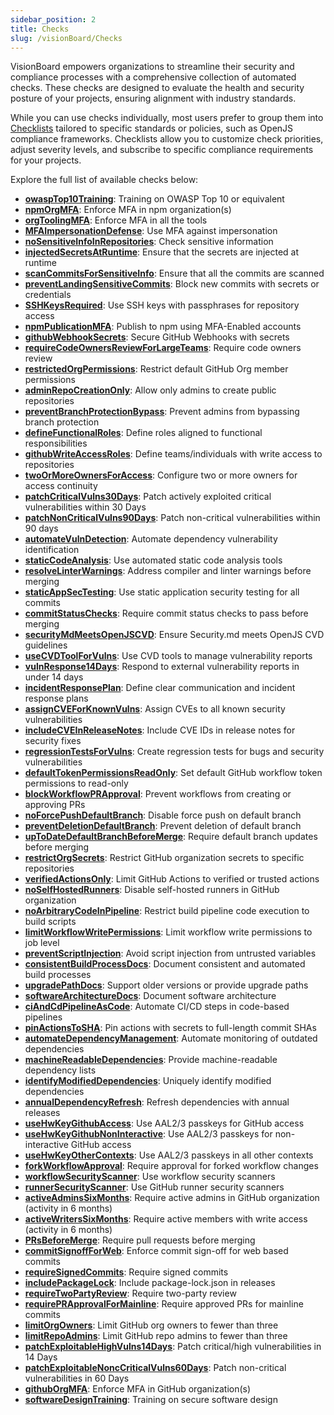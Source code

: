 ```yaml
---
sidebar_position: 2
title: Checks
slug: /visionBoard/Checks
---
```



VisionBoard empowers organizations to streamline their security and compliance processes with a comprehensive collection of automated checks. These checks are designed to evaluate the health and security posture of your projects, ensuring alignment with industry standards.

While you can use checks individually, most users prefer to group them into [Checklists](/docs/visionBoard/checklists) tailored to specific standards or policies, such as OpenJS compliance frameworks. Checklists allow you to customize check priorities, adjust severity levels, and subscribe to specific compliance requirements for your projects.

Explore the full list of available checks below:

<!-- LIST:START -->
- **[owaspTop10Training](/docs/checks/owaspTop10Training)**: Training on OWASP Top 10 or equivalent 
- **[npmOrgMFA](/docs/checks/npmOrgMFA)**: Enforce MFA in npm organization(s) 
- **[orgToolingMFA](/docs/checks/orgToolingMFA)**: Enforce MFA in all the tools 
- **[MFAImpersonationDefense](/docs/checks/MFAImpersonationDefense)**: Use MFA against impersonation 
- **[noSensitiveInfoInRepositories](/docs/checks/noSensitiveInfoInRepositories)**: Check sensitive information 
- **[injectedSecretsAtRuntime](/docs/checks/injectedSecretsAtRuntime)**: Ensure that the secrets are injected at runtime 
- **[scanCommitsForSensitiveInfo](/docs/checks/scanCommitsForSensitiveInfo)**: Ensure that all the commits are scanned 
- **[preventLandingSensitiveCommits](/docs/checks/preventLandingSensitiveCommits)**: Block new commits with secrets or credentials 
- **[SSHKeysRequired](/docs/checks/SSHKeysRequired)**: Use SSH keys with passphrases for repository access 
- **[npmPublicationMFA](/docs/checks/npmPublicationMFA)**: Publish to npm using MFA-Enabled accounts 
- **[githubWebhookSecrets](/docs/checks/githubWebhookSecrets)**: Secure GitHub Webhooks with secrets 
- **[requireCodeOwnersReviewForLargeTeams](/docs/checks/requireCodeOwnersReviewForLargeTeams)**: Require code owners review 
- **[restrictedOrgPermissions](/docs/checks/restrictedOrgPermissions)**: Restrict default GitHub Org member permissions 
- **[adminRepoCreationOnly](/docs/checks/adminRepoCreationOnly)**: Allow only admins to create public repositories 
- **[preventBranchProtectionBypass](/docs/checks/preventBranchProtectionBypass)**: Prevent admins from bypassing branch protection 
- **[defineFunctionalRoles](/docs/checks/defineFunctionalRoles)**: Define roles aligned to functional responsibilities 
- **[githubWriteAccessRoles](/docs/checks/githubWriteAccessRoles)**: Define teams/individuals with write access to repositories 
- **[twoOrMoreOwnersForAccess](/docs/checks/twoOrMoreOwnersForAccess)**: Configure two or more owners for access continuity 
- **[patchCriticalVulns30Days](/docs/checks/patchCriticalVulns30Days)**: Patch actively exploited critical vulnerabilities within 30 Days 
- **[patchNonCriticalVulns90Days](/docs/checks/patchNonCriticalVulns90Days)**: Patch non-critical vulnerabilities within 90 days 
- **[automateVulnDetection](/docs/checks/automateVulnDetection)**: Automate dependency vulnerability identification 
- **[staticCodeAnalysis](/docs/checks/staticCodeAnalysis)**: Use automated static code analysis tools 
- **[resolveLinterWarnings](/docs/checks/resolveLinterWarnings)**: Address compiler and linter warnings before merging 
- **[staticAppSecTesting](/docs/checks/staticAppSecTesting)**: Use static application security testing for all commits 
- **[commitStatusChecks](/docs/checks/commitStatusChecks)**: Require commit status checks to pass before merging 
- **[securityMdMeetsOpenJSCVD](/docs/checks/securityMdMeetsOpenJSCVD)**: Ensure Security.md meets OpenJS CVD guidelines 
- **[useCVDToolForVulns](/docs/checks/useCVDToolForVulns)**: Use CVD tools to manage vulnerability reports 
- **[vulnResponse14Days](/docs/checks/vulnResponse14Days)**: Respond to external vulnerability reports in under 14 days 
- **[incidentResponsePlan](/docs/checks/incidentResponsePlan)**: Define clear communication and incident response plans 
- **[assignCVEForKnownVulns](/docs/checks/assignCVEForKnownVulns)**: Assign CVEs to all known security vulnerabilities 
- **[includeCVEInReleaseNotes](/docs/checks/includeCVEInReleaseNotes)**: Include CVE IDs in release notes for security fixes 
- **[regressionTestsForVulns](/docs/checks/regressionTestsForVulns)**: Create regression tests for bugs and security vulnerabilities 
- **[defaultTokenPermissionsReadOnly](/docs/checks/defaultTokenPermissionsReadOnly)**: Set default GitHub workflow token permissions to read-only 
- **[blockWorkflowPRApproval](/docs/checks/blockWorkflowPRApproval)**: Prevent workflows from creating or approving PRs 
- **[noForcePushDefaultBranch](/docs/checks/noForcePushDefaultBranch)**: Disable force push on default branch 
- **[preventDeletionDefaultBranch](/docs/checks/preventDeletionDefaultBranch)**: Prevent deletion of default branch 
- **[upToDateDefaultBranchBeforeMerge](/docs/checks/upToDateDefaultBranchBeforeMerge)**: Require default branch updates before merging 
- **[restrictOrgSecrets](/docs/checks/restrictOrgSecrets)**: Restrict GitHub organization secrets to specific repositories 
- **[verifiedActionsOnly](/docs/checks/verifiedActionsOnly)**: Limit GitHub Actions to verified or trusted actions 
- **[noSelfHostedRunners](/docs/checks/noSelfHostedRunners)**: Disable self-hosted runners in GitHub organization 
- **[noArbitraryCodeInPipeline](/docs/checks/noArbitraryCodeInPipeline)**: Restrict build pipeline code execution to build scripts 
- **[limitWorkflowWritePermissions](/docs/checks/limitWorkflowWritePermissions)**: Limit workflow write permissions to job level 
- **[preventScriptInjection](/docs/checks/preventScriptInjection)**: Avoid script injection from untrusted variables 
- **[consistentBuildProcessDocs](/docs/checks/consistentBuildProcessDocs)**: Document consistent and automated build processes 
- **[upgradePathDocs](/docs/checks/upgradePathDocs)**: Support older versions or provide upgrade paths 
- **[softwareArchitectureDocs](/docs/checks/softwareArchitectureDocs)**: Document software architecture 
- **[ciAndCdPipelineAsCode](/docs/checks/ciAndCdPipelineAsCode)**: Automate CI/CD steps in code-based pipelines 
- **[pinActionsToSHA](/docs/checks/pinActionsToSHA)**: Pin actions with secrets to full-length commit SHAs 
- **[automateDependencyManagement](/docs/checks/automateDependencyManagement)**: Automate monitoring of outdated dependencies 
- **[machineReadableDependencies](/docs/checks/machineReadableDependencies)**: Provide machine-readable dependency lists 
- **[identifyModifiedDependencies](/docs/checks/identifyModifiedDependencies)**: Uniquely identify modified dependencies 
- **[annualDependencyRefresh](/docs/checks/annualDependencyRefresh)**: Refresh dependencies with annual releases 
- **[useHwKeyGithubAccess](/docs/checks/useHwKeyGithubAccess)**: Use AAL2/3 passkeys for GitHub access 
- **[useHwKeyGithubNonInteractive](/docs/checks/useHwKeyGithubNonInteractive)**: Use AAL2/3 passkeys for non-interactive GitHub access 
- **[useHwKeyOtherContexts](/docs/checks/useHwKeyOtherContexts)**: Use AAL2/3 passkeys in all other contexts 
- **[forkWorkflowApproval](/docs/checks/forkWorkflowApproval)**: Require approval for forked workflow changes 
- **[workflowSecurityScanner](/docs/checks/workflowSecurityScanner)**: Use workflow security scanners 
- **[runnerSecurityScanner](/docs/checks/runnerSecurityScanner)**: Use GitHub runner security scanners 
- **[activeAdminsSixMonths](/docs/checks/activeAdminsSixMonths)**: Require active admins in GitHub organization (activity in 6 months) 
- **[activeWritersSixMonths](/docs/checks/activeWritersSixMonths)**: Require active members with write access (activity in 6 months) 
- **[PRsBeforeMerge](/docs/checks/PRsBeforeMerge)**: Require pull requests before merging 
- **[commitSignoffForWeb](/docs/checks/commitSignoffForWeb)**: Enforce commit sign-off for web based commits 
- **[requireSignedCommits](/docs/checks/requireSignedCommits)**: Require signed commits 
- **[includePackageLock](/docs/checks/includePackageLock)**: Include package-lock.json in releases 
- **[requireTwoPartyReview](/docs/checks/requireTwoPartyReview)**: Require two-party review 
- **[requirePRApprovalForMainline](/docs/checks/requirePRApprovalForMainline)**: Require approved PRs for mainline commits 
- **[limitOrgOwners](/docs/checks/limitOrgOwners)**: Limit GitHub org owners to fewer than three 
- **[limitRepoAdmins](/docs/checks/limitRepoAdmins)**: Limit GitHub repo admins to fewer than three 
- **[patchExploitableHighVulns14Days](/docs/checks/patchExploitableHighVulns14Days)**: Patch critical/high vulnerabilities in 14 Days 
- **[patchExploitableNoncCriticalVulns60Days](/docs/checks/patchExploitableNoncCriticalVulns60Days)**: Patch non-critical vulnerabilities in 60 Days 
- **[githubOrgMFA](/docs/checks/githubOrgMFA)**: Enforce MFA in GitHub organization(s) 
- **[softwareDesignTraining](/docs/checks/softwareDesignTraining)**: Training on secure software design 
<!-- LIST:END -->